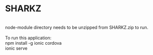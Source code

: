 # SHARKZ<br />
<br />
node-module directory needs to be unzipped from SHARKZ.zip to run.<br />
<br />
To run this application:<br />
npm install -g ionic cordova<br />
ionic serve<br />
